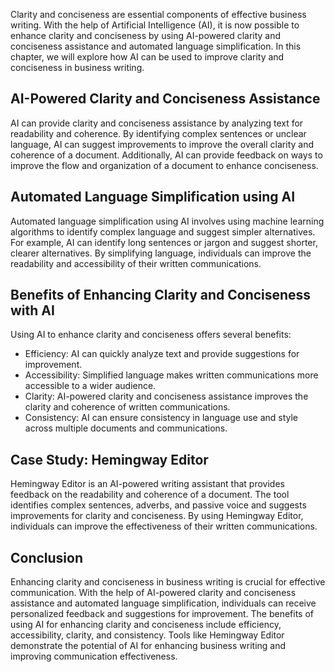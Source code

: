 
Clarity and conciseness are essential components of effective business writing. With the help of Artificial Intelligence (AI), it is now possible to enhance clarity and conciseness by using AI-powered clarity and conciseness assistance and automated language simplification. In this chapter, we will explore how AI can be used to improve clarity and conciseness in business writing.

AI-Powered Clarity and Conciseness Assistance
---------------------------------------------

AI can provide clarity and conciseness assistance by analyzing text for readability and coherence. By identifying complex sentences or unclear language, AI can suggest improvements to improve the overall clarity and coherence of a document. Additionally, AI can provide feedback on ways to improve the flow and organization of a document to enhance conciseness.

Automated Language Simplification using AI
------------------------------------------

Automated language simplification using AI involves using machine learning algorithms to identify complex language and suggest simpler alternatives. For example, AI can identify long sentences or jargon and suggest shorter, clearer alternatives. By simplifying language, individuals can improve the readability and accessibility of their written communications.

Benefits of Enhancing Clarity and Conciseness with AI
-----------------------------------------------------

Using AI to enhance clarity and conciseness offers several benefits:

* Efficiency: AI can quickly analyze text and provide suggestions for improvement.
* Accessibility: Simplified language makes written communications more accessible to a wider audience.
* Clarity: AI-powered clarity and conciseness assistance improves the clarity and coherence of written communications.
* Consistency: AI can ensure consistency in language use and style across multiple documents and communications.

Case Study: Hemingway Editor
----------------------------

Hemingway Editor is an AI-powered writing assistant that provides feedback on the readability and coherence of a document. The tool identifies complex sentences, adverbs, and passive voice and suggests improvements for clarity and conciseness. By using Hemingway Editor, individuals can improve the effectiveness of their written communications.

Conclusion
----------

Enhancing clarity and conciseness in business writing is crucial for effective communication. With the help of AI-powered clarity and conciseness assistance and automated language simplification, individuals can receive personalized feedback and suggestions for improvement. The benefits of using AI for enhancing clarity and conciseness include efficiency, accessibility, clarity, and consistency. Tools like Hemingway Editor demonstrate the potential of AI for enhancing business writing and improving communication effectiveness.
